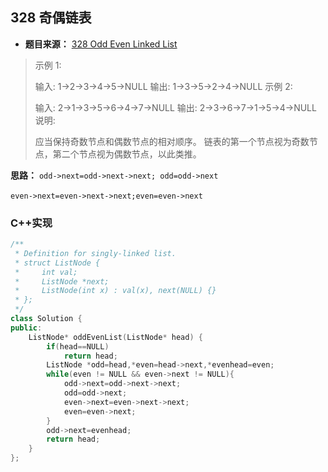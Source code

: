 ## 328 奇偶链表

* **题目来源：** [328 Odd Even Linked List](https://leetcode-cn.com/problems/odd-even-linked-list/)

> 示例 1:
>
> 输入: 1->2->3->4->5->NULL
> 输出: 1->3->5->2->4->NULL
> 示例 2:
>
> 输入: 2->1->3->5->6->4->7->NULL 
> 输出: 2->3->6->7->1->5->4->NULL
> 说明:
>
> 应当保持奇数节点和偶数节点的相对顺序。
> 链表的第一个节点视为奇数节点，第二个节点视为偶数节点，以此类推。

**思路：**  `odd->next=odd->next->next; odd=odd->next `

​                  `even->next=even->next->next;even=even->next`

### C++实现

```c++
/**
 * Definition for singly-linked list.
 * struct ListNode {
 *     int val;
 *     ListNode *next;
 *     ListNode(int x) : val(x), next(NULL) {}
 * };
 */
class Solution {
public:
    ListNode* oddEvenList(ListNode* head) {
        if(head==NULL)
            return head;
        ListNode *odd=head,*even=head->next,*evenhead=even;
        while(even != NULL && even->next != NULL){
            odd->next=odd->next->next;
            odd=odd->next;
            even->next=even->next->next;
            even=even->next;
        }
        odd->next=evenhead;
        return head;
    }
};
```

